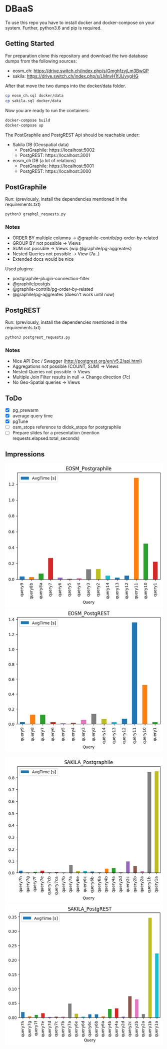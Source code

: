 # DBaaS
To use this repo you have to install docker and docker-compose on your system.
Further, python3.6 and pip is required.

## Getting Started
For preparation clone this repository and download the two database dumps from the following sources:
   * eosm_ch: https://drive.switch.ch/index.php/s/GmghfzyjLm3BwQP
   * sakila: https://drive.switch.ch/index.php/s/LMnvH1fJlJvygHG

After that move the two dumps into the docker/data folder.
```bash
cp eosm_ch.sql docker/data
cp sakila.sql docker/data
```


Now you are ready to run the containers:
```bash
docker-compose build
docker-compose up
```

The PostGraphile and PostgREST Api should be reachable under:
  * Sakila DB (Geospatial data)
    * PostGraphile: https://localhost:5002
    * PostgREST: https://localhost:3001
  * eosm_ch DB (a lot of relations)
    * PostGraphile: https://localhost:5001
    * PostgREST: https://localhost:3000


## PostGraphile
Run: (previously, install the dependencies mentioned in the requirements.txt)
```bash
python3 graphql_requests.py
```


### Notes
  * ORDER BY multiple columns -> @graphile-contrib/pg-order-by-related
  * GROUP BY not possible -> Views
  * SUM not possible -> Views (wip @graphile/pg-aggreates)
  * Nested Queries not possible -> View (7a..)
  * Extended docs would be nice

Used plugins:
  * postgraphile-plugin-connection-filter
  * @graphile/postgis
  * @graphile-contrib/pg-order-by-related
  * @graphile/pg-aggreates (doesn't work until now)


## PostgREST
Run: (previously, install the dependencies mentioned in the requirements.txt)
```bash
python3 postgrest_requests.py
```


### Notes
  * Nice API Doc / Swagger (http://postgrest.org/en/v5.2/api.html)
  * Aggregations not possible (COUNT, SUM) -> Views
  * Nested Queries not possible -> Views
  * Multiple Join Filter results in null -> Change direction (7c)
  * No Geo-Spatial queries -> Views


## ToDo
 - [x] pg_prewarm
 - [x] average query time
 - [x] pgTune
 - [ ] osm_stops reference to didok_stops for postgraphile
 - [ ] Prepare slides for a presentation (mention requests.elapsed.total_seconds)

## Impressions
![EOSM_Postgraphile](DBaaS/results/EOSM_Postgraphile.png)
![EOSM_PostgREST](DBaaS/results/EOSM_PostgREST.png)

![SAKILA_Postgraphile](DBaaS/results/SAKILA_Postgraphile.png)
![SAKILA_PostgREST](DBaaS/results/SAKILA_PostgREST.png)
